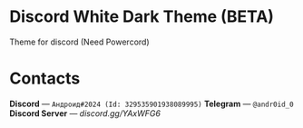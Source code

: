 # Discord White Dark Theme (BETA)
Theme for discord (Need Powercord)

# Contacts

**Discord** — `Андроид#2024 (Id: 329535901938089995)`
**Telegram** — `@andr0id_0`
**Discord Server** — *discord.gg/YAxWFG6*
